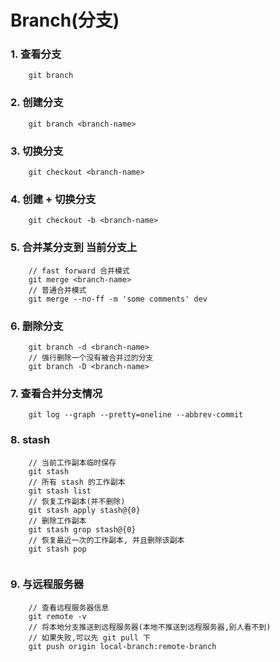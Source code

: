 # Branch(分支)


### 1. 查看分支

```
    git branch
```


### 2. 创建分支

```
    git branch <branch-name>
```


### 3. 切换分支

```
    git checkout <branch-name>
```

### 4. 创建 + 切换分支

```
    git checkout -b <branch-name>
```

### 5. 合并某分支到 __当前分支上__

```
    // fast forward 合并模式
    git merge <branch-name>
    // 普通合并模式
    git merge --no-ff -m 'some comments' dev
```

### 6. 删除分支

```
    git branch -d <branch-name>
    // 强行删除一个没有被合并过的分支
    git branch -D <branch-name>
```

### 7. 查看合并分支情况

```
    git log --graph --pretty=oneline --abbrev-commit
```

### 8. stash

```
    // 当前工作副本临时保存
    git stash
    // 所有 stash 的工作副本
    git stash list
    // 恢复工作副本(并不删除)
    git stash apply stash@{0}
    // 删除工作副本
    git stash grop stash@{0}
    // 恢复最近一次的工作副本, 并且删除该副本
    git stash pop
    
```

### 9. 与远程服务器

```
    // 查看远程服务器信息
    git remote -v
    // 将本地分支推送到远程服务器(本地不推送到远程服务器,别人看不到)
    // 如果失败,可以先 git pull 下
    git push origin local-branch:remote-branch
    
```



